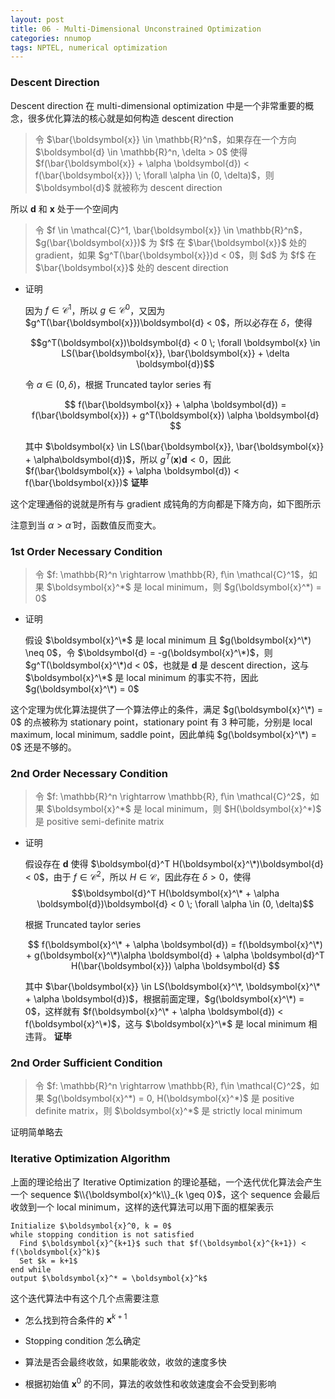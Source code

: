 ```yaml
---
layout: post
title: 06 - Multi-Dimensional Unconstrained Optimization
categories: nnumop
tags: NPTEL, numerical optimization
---
```


### Descent Direction

Descent direction 在 multi-dimensional optimization 中是一个非常重要的概念，很多优化算法的核心就是如何构造 descent direction

<blockquote>
令 $\bar{\boldsymbol{x}} \in \mathbb{R}^n$，如果存在一个方向 $\boldsymbol{d} \in \mathbb{R}^n, \delta > 0$ 使得 $f(\bar{\boldsymbol{x}} + \alpha \boldsymbol{d}) < f(\bar{\boldsymbol{x}}) \; \forall \alpha \in (0, \delta)$，则 $\boldsymbol{d}$ 就被称为 descent direction
</blockquote>

所以 $\boldsymbol{d}$ 和 $\boldsymbol{x}$ 处于一个空间内

<blockquote>
令 $f \in \mathcal{C}^1, \bar{\boldsymbol{x}} \in \mathbb{R}^n$，$g(\bar{\boldsymbol{x}})$ 为 $f$ 在 $\bar{\boldsymbol{x}}$ 处的 gradient，如果 $g^T(\bar{\boldsymbol{x}})d < 0$，则 $d$ 为 $f$ 在 $\bar{\boldsymbol{x}}$ 处的 descent direction
</blockquote>

* 证明

    因为 $f\in \mathcal{C}^1$，所以 $g \in \mathcal{C}^0$，又因为 $g^T(\bar{\boldsymbol{x}})\boldsymbol{d} < 0$，所以必存在 $\delta$，使得
    
    $$g^T(\boldsymbol{x})\boldsymbol{d} < 0 \; \forall \boldsymbol{x} \in LS(\bar{\boldsymbol{x}}, \bar{\boldsymbol{x}} + \delta \boldsymbol{d})$$
    
    令 $\alpha \in (0, \delta)$，根据 Truncated taylor series 有

    $$
    f(\bar{\boldsymbol{x}} + \alpha \boldsymbol{d}) = f(\bar{\boldsymbol{x}}) + g^T(\boldsymbol{x}) \alpha \boldsymbol{d}
    $$

    其中 $\boldsymbol{x} \in LS(\bar{\boldsymbol{x}}, \bar{\boldsymbol{x}} + \alpha\boldsymbol{d})$，所以 $g^T(\boldsymbol{x})\boldsymbol{d} < 0$，因此 $f(\bar{\boldsymbol{x}} + \alpha \boldsymbol{d}) < f(\bar{\boldsymbol{x}})$ **证毕**

这个定理通俗的说就是所有与 gradient 成钝角的方向都是下降方向，如下图所示

<object data="/resource/NNP/06-md-op/descent.svg" type="image/svg+xml" class="blkcenter"></object>

注意到当 $\alpha > \hat{\alpha}$ 时，函数值反而变大。

### 1st Order Necessary Condition

<blockquote>
令 $f: \mathbb{R}^n \rightarrow \mathbb{R}, f\in \mathcal{C}^1$，如果 $\boldsymbol{x}^*$ 是 local minimum，则 $g(\boldsymbol{x}^*) = 0$
</blockquote>

* 证明

    假设 $\boldsymbol{x}^\*$ 是 local minimum 且 $g(\boldsymbol{x}^\*) \neq 0$，令 $\boldsymbol{d} = -g(\boldsymbol{x}^\*)$，则 $g^T(\boldsymbol{x}^\*)d < 0$，也就是 $\boldsymbol{d}$ 是 descent direction，这与 $\boldsymbol{x}^\*$ 是 local minimum 的事实不符，因此 $g(\boldsymbol{x}^\*) = 0$

这个定理为优化算法提供了一个算法停止的条件，满足 $g(\boldsymbol{x}^\*) = 0$ 的点被称为 stationary point，stationary point 有 3 种可能，分别是 local maximum, local minimum, saddle point，因此单纯 $g(\boldsymbol{x}^\*) = 0$ 还是不够的。

### 2nd Order Necessary Condition

<blockquote>
令 $f: \mathbb{R}^n \rightarrow \mathbb{R}, f\in \mathcal{C}^2$，如果 $\boldsymbol{x}^*$ 是 local minimum，则 $H(\boldsymbol{x}^*)$ 是 positive semi-definite matrix
</blockquote>

* 证明

    假设存在 $\boldsymbol{d}$ 使得 $\boldsymbol{d}^T H(\boldsymbol{x}^\*)\boldsymbol{d} < 0$，由于 $f \in \mathcal{C}^2$，所以 $H \in \mathcal{C}$，因此存在 $\delta > 0$，使得
    $$\boldsymbol{d}^T H(\boldsymbol{x}^\* + \alpha \boldsymbol{d})\boldsymbol{d} < 0 \; \forall \alpha \in (0, \delta)$$
    
    根据 Truncated taylor series

    $$
    f(\boldsymbol{x}^\* + \alpha \boldsymbol{d}) = f(\boldsymbol{x}^\*) + g(\boldsymbol{x}^\*)\alpha \boldsymbol{d} + \alpha \boldsymbol{d}^T H(\bar{\boldsymbol{x}}) \alpha \boldsymbol{d}
    $$

    其中 $\bar{\boldsymbol{x}} \in LS(\boldsymbol{x}^\*, \boldsymbol{x}^\* + \alpha \boldsymbol{d})$，根据前面定理，$g(\boldsymbol{x}^\*) = 0$，这样就有 $f(\boldsymbol{x}^\* + \alpha \boldsymbol{d}) < f(\boldsymbol{x}^\*)$，这与 $\boldsymbol{x}^\*$ 是 local minimum 相违背。 **证毕**

### 2nd Order Sufficient Condition

<blockquote>
令 $f: \mathbb{R}^n \rightarrow \mathbb{R}, f\in \mathcal{C}^2$，如果 $g(\boldsymbol{x}^*) = 0, H(\boldsymbol{x}^*)$ 是 positive definite matrix，则 $\boldsymbol{x}^*$ 是 strictly local minimum
</blockquote>

证明简单略去

### Iterative Optimization Algorithm

上面的理论给出了 Iterative Optimization 的理论基础，一个迭代优化算法会产生一个 sequence $\\{\boldsymbol{x}^k\\}_{k \geq 0}$，这个 sequence 会最后收敛到一个 local minimum，这样的迭代算法可以用下面的框架表示

    Initialize $\boldsymbol{x}^0, k = 0$
    while stopping condition is not satisfied
      Find $\boldsymbol{x}^{k+1}$ such that $f(\boldsymbol{x}^{k+1}) < f(\boldsymbol{x}^k)$
      Set $k = k+1$
    end while
    output $\boldsymbol{x}^* = \boldsymbol{x}^k$

这个迭代算法中有这个几个点需要注意

* 怎么找到符合条件的 $\boldsymbol{x}^{k+1}$

* Stopping condition 怎么确定

* 算法是否会最终收敛，如果能收敛，收敛的速度多快

* 根据初始值 $\boldsymbol{x}^0$ 的不同，算法的收敛性和收敛速度会不会受到影响
